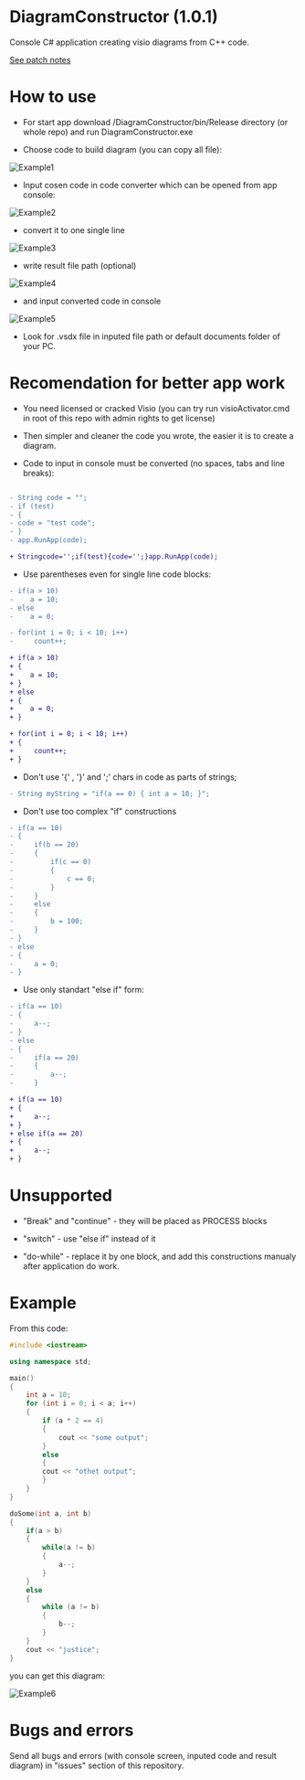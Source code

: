 # DiagramConstructor (1.0.1)

Console С# application creating visio diagrams from C++ code.

[See patch notes](/PATCH_NOTES.md)

# How to use

* For start app download /DiagramConstructor/bin/Release directory (or whole repo) and run DiagramConstructor.exe 

* Choose code to build diagram (you can copy all file):

![Example1](/examples/Example1.png?raw=true)


* Input cosen code in code converter which can be opened from app console:

![Example2](/examples/Example2.png?raw=true)


* convert it to one single line

![Example3](/examples/Example3.png?raw=true)


* write result file path (optional)

![Example4](/examples/Example4.png?raw=true)


* and input converted code in console

![Example5](/examples/Example5.png?raw=true)


* Look for .vsdx file in inputed file path or default documents folder of your PC.

# Recomendation for better app work

* You need licensed or cracked Visio (you can try run visioActivator.cmd in root of this repo with admin rights to get license)

* Then simpler and cleaner the code you wrote, the easier it is to create a diagram.

* Code to input in console must be converted (no spaces, tabs and line breaks):

``` diff

- String code = "";
- if (test)
- {
- code = "test code";
- }
- app.RunApp(code);

+ Stringcode='';if(test){code='';}app.RunApp(code);
```

* Use parentheses even for single line code blocks:

``` diff
- if(a > 10)
-    a = 10;
- else
-    a = 0;

- for(int i = 0; i < 10; i++) 
-     count++;

+ if(a > 10)
+ {
+    a = 10;
+ }
+ else
+ {
+    a = 0;
+ }

+ for(int i = 0; i < 10; i++)
+ {
+     count++;
+ }
```

* Don't use '{' , '}' and ';' chars in code as parts of strings;

``` diff
- String myString = "if(a == 0) { int a = 10; }"; 
```

* Don't use too complex "if" constructions

``` diff
- if(a == 10) 
- {
-     if(b == 20)
-     {
-         if(c == 0)
-         {
-             c == 0;
-         }
-     }
-     else
-     {
-         b = 100;
-     }
- }
- else 
- {
-     a = 0;
- }
```

* Use only standart "else if" form:

``` diff
- if(a == 10)
- {
-     a--;
- }
- else 
- { 
-     if(a == 20)
-     {
-         a--;
-     }

+ if(a == 10)
+ {
+     a--;
+ }
+ else if(a == 20)
+ {
+     a--;
+ }
```

# Unsupported

* "Break" and "continue" - they will be placed as PROCESS blocks

* "switch" - use "else if" instead of it

* "do-while" - replace it by one block, and add this constructions manualy after application do work.

# Example

From this code:
``` C++
#include <iostream>

using namespace std;

main()
{
    int a = 10;
    for (int i = 0; i < a; i++)
    {
        if (a * 2 == 4)
        {
            cout << "some output";
        }
        else
        {
        cout << "othet output";
        }
    }
}

doSome(int a, int b)
{
    if(a > b)
    {
        while(a != b)
        {
            a--;
        }
    } 
    else
    {
        while (a != b)
        {
            b--;
        }
    }
    cout << "justice";
}
```

you can get this diagram:

![Example6](/examples/Example6.png?raw=true)

# Bugs and errors

Send all bugs and errors (with console screen, inputed code and result diagram) in "issues" section of this repository.
